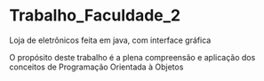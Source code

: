 # Trabalho_Faculdade_2
<p>Loja de eletrônicos feita em java, com interface gráfica</p>
<p>O propósito deste trabalho é a plena compreensão e aplicação dos conceitos de Programação Orientada à Objetos</p>

